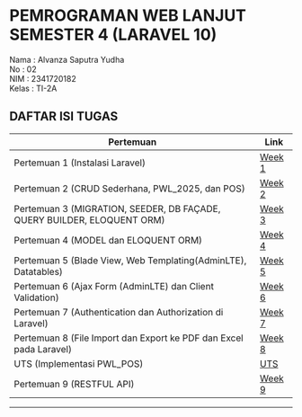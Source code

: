# PEMROGRAMAN WEB LANJUT SEMESTER 4 (LARAVEL 10)

Nama    : Alvanza Saputra Yudha <br>
No      : 02 <br>
NIM     : 2341720182<br>
Kelas   : TI-2A

## DAFTAR ISI TUGAS

| Pertemuan | Link |
|---------|------|
| Pertemuan 1 (Instalasi Laravel) | [Week 1](https://github.com/alvnz11/web_lanjut/tree/main/minggu1/test-laravel-10) |
| Pertemuan 2 (CRUD Sederhana, PWL_2025, dan POS) | [Week 2](https://github.com/alvnz11/web_lanjut/tree/main/minggu2) |
| Pertemuan 3 (MIGRATION, SEEDER, DB FAÇADE, QUERY BUILDER, ELOQUENT ORM) | [Week 3](https://github.com/alvnz11/web_lanjut/tree/main/minggu3) |
| Pertemuan 4 (MODEL dan ELOQUENT ORM) | [Week 4](https://github.com/alvnz11/web_lanjut/tree/main/minggu4) |
| Pertemuan 5 (Blade View, Web Templating(AdminLTE), Datatables) | [Week 5](https://github.com/alvnz11/web_lanjut/tree/main/minggu5) |
| Pertemuan 6 (Ajax Form (AdminLTE) dan Client Validation) | [Week 6](https://github.com/alvnz11/web_lanjut/tree/main/minggu6) |
| Pertemuan 7 (Authentication dan Authorization di Laravel) | [Week 7](https://github.com/alvnz11/web_lanjut/tree/main/minggu7) |
| Pertemuan 8 (File Import dan Export ke PDF dan Excel pada Laravel) | [Week 8](https://github.com/alvnz11/web_lanjut/tree/main/minggu8) |
| UTS (Implementasi PWL_POS) | [UTS](https://github.com/alvnz11/web_lanjut/tree/main/PWL_POS) |
| Pertemuan 9 (RESTFUL API) | [Week 9](https://github.com/alvnz11/web_lanjut/tree/main/minggu9) |
---